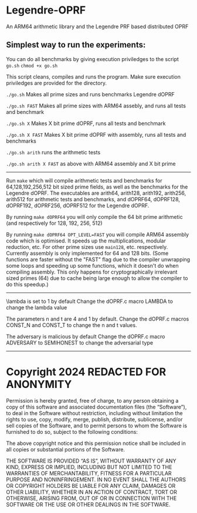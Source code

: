 # Legendre-OPRF
An ARM64 arithmetic library and the Legendre PRF based distributed OPRF


Simplest way to run the experiments:
--

You can do all benchmarks by giving execution priviledges to the script `go.sh` 
`chmod +x go.sh`

This script cleans, compiles and runs the program. Make sure execution priviledges are provided for the directory. 

`./go.sh` Makes all prime sizes and runs benchmarks Legendre dOPRF

`./go.sh FAST` Makes all prime sizes with ARM64 assebly, and runs all tests and benchmark 

`./go.sh X` Makes X bit prime dOPRF, runs all tests and benchmark

`./go.sh X FAST` Makes X bit prime dOPRF with assembly, runs all tests and benchmarks

`./go.sh arith` runs the arithmetic tests

`./go.sh arith X FAST` as above with ARM64 assembly and X bit prime

---


Run `make` which will compile arithmetic tests and benchmarks for 64,128,192,256,512 bit sized prime fields, as well as the benchmarks for the Legendre dOPRF. The executables are arith64, arith128, arith192, arith256, arith512 for arithmetic tests and benchmarks, and dOPRF64, dOPRF128, dOPRF192, dOPRF256, dOPRF512 for the Legendre dOPRF.

By running `make dOPRF64` you will only compile the 64 bit prime arithmetic (and respectively for 128, 192, 256, 512)

By running `make dOPRF64 OPT_LEVEL=FAST` you will compile ARM64 assembly code which is optimised. It speeds up the multiplications, modular reduction, etc. For other prime sizes use `main128`, etc. respectively. Currently assembly is only implemented for 64 and 128 bits. (Some functions are faster without the "FAST" flag due to the compiler unwrapping some loops and speeding up some functions, which it doesn't do when compiling assembly. This only happens for cryptographically irrelevant sized primes (64) due to cache being large enough to allow the compiler to do this speedup.)

---

\lambda is set to 1 by default
Change the dOPRF.c macro LAMBDA to change the lambda value

The parameters n and t are 4 and 1 by default.
Change the dOPRF.c macros CONST_N and CONST_T to change the n and t values.

The adversary is malicious by default
Change the dOPRF.c macro ADVERSARY to SEMIHONEST to change the adversarial type

---

# Copyright 2024 REDACTED FOR ANONYMITY

Permission is hereby granted, free of charge, to any person obtaining a copy of this software and associated documentation files (the “Software”), to deal in the Software without restriction, including without limitation the rights to use, copy, modify, merge, publish, distribute, sublicense, and/or sell copies of the Software, and to permit persons to whom the Software is furnished to do so, subject to the following conditions:

The above copyright notice and this permission notice shall be included in all copies or substantial portions of the Software.

THE SOFTWARE IS PROVIDED “AS IS”, WITHOUT WARRANTY OF ANY KIND, EXPRESS OR IMPLIED, INCLUDING BUT NOT LIMITED TO THE WARRANTIES OF MERCHANTABILITY, FITNESS FOR A PARTICULAR PURPOSE AND NONINFRINGEMENT. IN NO EVENT SHALL THE AUTHORS OR COPYRIGHT HOLDERS BE LIABLE FOR ANY CLAIM, DAMAGES OR OTHER LIABILITY, WHETHER IN AN ACTION OF CONTRACT, TORT OR OTHERWISE, ARISING FROM, OUT OF OR IN CONNECTION WITH THE SOFTWARE OR THE USE OR OTHER DEALINGS IN THE SOFTWARE.


